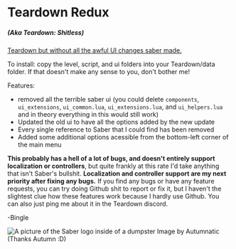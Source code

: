 # Teardown Redux
##### (Aka Teardown: Shitless)
<u>Teardown but without all the awful UI changes saber made.</u>
 
To install: copy the level, script, and ui folders into your Teardown/data folder. If that doesn't make any sense to you, don't bother me!

Features:
* removed all the terrible saber ui (you could delete `components`, `ui_extensions`, `ui_common.lua`, `ui_extensions.lua`, and `ui_helpers.lua` and in theory everything in this would still work)
* Updated the old ui to have all the options added by the new update
* Every single reference to Saber that I could find has been removed
* Added some additional options acessible from the bottom-left corner of the main menu

__This probably has a hell of a lot of bugs, and doesn't entirely support localization or controllers__, but quite frankly at this rate I'd take anything that isn't Saber's bullshit. __Localization and controller support are my next priority after fixing any bugs.__ If you find any bugs or have any feature requests, you can try doing Github shit to report or fix it, but I haven't the slightest clue how these features work because I hardly use Github. You can also just ping me about it in the Teardown discord.

-Bingle

![A picture of the Saber logo inside of a dumpster](file:///ui/saber.png) Image by Autumnatic (Thanks Autumn :D)
